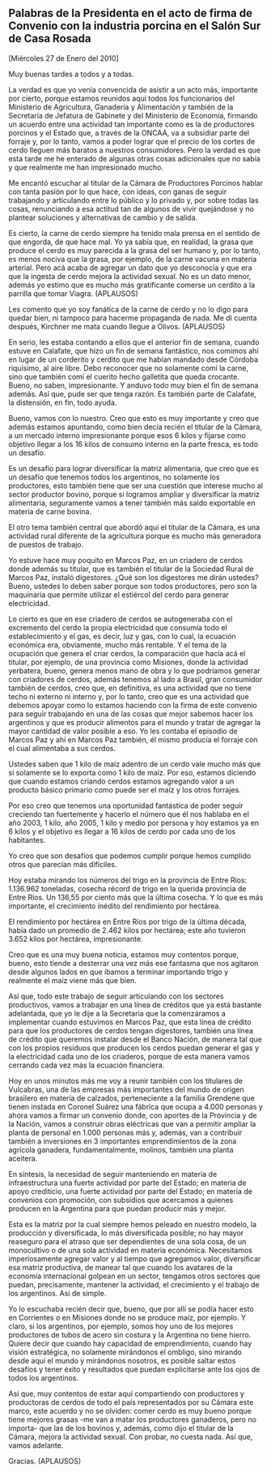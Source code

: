Palabras de la Presidenta en el acto de firma de Convenio con la industria porcina en el Salón Sur de Casa Rosada
-----------------------------------------------------------------------------------------------------------------

[Miércoles 27 de Enero del 2010]

Muy buenas tardes a todos y a todas.

La verdad es que yo venía convencida de asistir a un acto más,
importante por cierto, porque estamos reunidos aquí todos los
funcionarios del Ministerio de Agricultura, Ganadería y Alimentación y
también de la Secretaría de Jefatura de Gabinete y del Ministerio de
Economía, firmando un acuerdo entre una actividad tan importante como es
la de productores porcinos y el Estado que, a través de la ONCAA, va a
subsidiar parte del forraje y, por lo tanto, vamos a poder lograr que el
precio de los cortes de cerdo lleguen más baratos a nuestros
consumidores. Pero la verdad es que esta tarde me he enterado de algunas
otras cosas adicionales que no sabía y que realmente me han impresionado
mucho.

Me encantó escuchar al titular de la Cámara de Productores Porcinos
hablar con tanta pasión por lo que hace, con ideas, con ganas de seguir
trabajando y articulando entre lo público y lo privado y, por sobre
todas las cosas, renunciando a esa actitud tan de algunos de vivir
quejándose y no plantear soluciones y alternativas de cambio y de
salida.

Es cierto, la carne de cerdo siempre ha tenido mala prensa en el sentido
de que engorda, de que hace mal. Yo ya sabía que, en realidad, la grasa
que produce el cerdo es muy parecida a la grasa del ser humano y, por lo
tanto, es menos nociva que la grasa, por ejemplo, de la carne vacuna en
materia arterial. Pero acá acaba de agregar un dato que yo desconocía y
que era que la ingesta de cerdo mejora la actividad sexual. No es un
dato menor, además yo estimo que es mucho más gratificante comerse un
cerdito a la parrilla que tomar Viagra. (APLAUSOS)

Les comento que yo soy fanática de la carne de cerdo y no lo digo para
quedar bien, ni tampoco para hacerme propaganda de nada. Me di cuenta
después, Kirchner me mata cuando llegue a Olivos. (APLAUSOS)

En serio, les estaba contando a ellos que el anterior fin de semana,
cuando estuve en Calafate, que hizo un fin de semana fantástico, nos
comimos ahí en lugar de un corderito y cerdito que me habían mandado
desde Córdoba riquísimo, al aire libre. Debo reconocer que no solamente
comí la carne, sino que también comí el cuerito hecho galletita que
queda crocante. Bueno, no saben, impresionante. Y anduvo todo muy bien
el fin de semana además. Así que, pude ser que tenga razón. Es también
parte de Calafate, la distensión, en fin, todo ayuda.

Bueno, vamos con lo nuestro. Creo que esto es muy importante y creo que
además estamos apuntando, como bien decía recién el titular de la
Cámara, a un mercado interno impresionante porque esos 6 kilos y fijarse
como objetivo llegar a los 16 kilos de consumo interno en la parte
fresca, es todo un desafío.

Es un desafío para lograr diversificar la matriz alimentaria, que creo
que es un desafío que tenemos todos los argentinos, no solamente los
productores, esto también tiene que ser una cuestión que interese mucho
al sector productor bovino, porque si logramos ampliar y diversificar la
matriz alimentaria, seguramente vamos a tener también más saldo
exportable en materia de carne bovina.

El otro tema también central que abordó aquí el titular de la Cámara, es
una actividad rural diferente de la agricultura porque es mucho más
generadora de puestos de trabajo.

Yo estuve hace muy poquito en Marcos Paz, en un criadero de cerdos donde
además su titular, que es también el titular de la Sociedad Rural de
Marcos Paz, instaló digestores. ¿Qué son los digestores me dirán
ustedes? Bueno, ustedes lo deben saber porque son todos productores,
pero son la maquinaria que permite utilizar el estiércol del cerdo para
generar electricidad.

Lo cierto es que en ese criadero de cerdos se autogeneraba con el
excremento del cerdo la propia electricidad que consumía todo el
establecimiento y el gas, es decir, luz y gas, con lo cual, la ecuación
económica era, obviamente, mucho más rentable. Y el tema de la ocupación
que genera el criar cerdos, la comparación que hacía acá el titular, por
ejemplo, de una provincia como Misiones, donde la actividad yerbatera,
bueno, genera menos mano de obra y lo que podríamos generar con
criadores de cerdos, además tenemos al lado a Brasil, gran consumidor
también de cerdos, creo que, en definitiva, es una actividad que no
tiene techo ni externo ni interno y, por lo tanto, creo que es una
actividad que debemos apoyar como lo estamos haciendo con la firma de
este convenio para seguir trabajando en una de las cosas que mejor
sabemos hacer los argentinos y que es producir alimentos para el mundo y
tratar de agregar la mayor cantidad de valor posible a eso. Yo les
contaba el episodio de Marcos Paz y ahí en Marcos Paz también, él mismo
producía el forraje con el cual alimentaba a sus cerdos.

Ustedes saben que 1 kilo de maíz adentro de un cerdo vale mucho más que
si solamente se lo exporta como 1 kilo de maíz. Por eso, estamos
diciendo que cuando estamos criando cerdos estamos agregando valor a un
producto básico primario como puede ser el maíz y los otros forrajes.

Por eso creo que tenemos una oportunidad fantástica de poder seguir
creciendo tan fuertemente y hacerlo el número que él nos hablaba en el
año 2003, 1 kilo, año 2005, 1 kilo y medio por persona y hoy estamos ya
en 6 kilos y el objetivo es llegar a 16 kilos de cerdo por cada uno de
los habitantes.

Yo creo que son desafíos que podemos cumplir porque hemos cumplido otros
que parecían más difíciles.

Hoy estaba mirando los números del trigo en la provincia de Entre Ríos:
1.136.962 toneladas, cosecha récord de trigo en la querida provincia de
Entre Ríos. Un 136,55 por ciento más que la última cosecha. Y lo que es
más importante, el crecimiento inédito del rendimiento por hectárea.

El rendimiento por hectárea en Entre Ríos por trigo de la última década,
había dado un promedio de 2.462 kilos por hectárea; este año tuvieron
3.652 kilos por hectárea, impresionante.

Creo que es una muy buena noticia, estamos muy contentos porque, bueno,
esto tiende a desterrar una vez más ese fantasma que nos agitaron desde
algunos lados en que íbamos a terminar importando trigo y realmente el
maíz viene más que bien.

Así que, todo este trabajo de seguir articulando con los sectores
productivos, vamos a trabajar en una línea de créditos que ya está
bastante adelantada, que yo le dije a la Secretaria que la comenzáramos
a implementar cuando estuvimos en Marcos Paz, que esta línea de crédito
para que los productores de cerdos tengan digestores, también una línea
de crédito que queremos instalar desde el Banco Nación, de manera tal
que con los propios residuos que producen los cerdos puedan generar el
gas y la electricidad cada uno de los criaderos, porque de esta manera
vamos cerrando cada vez más la ecuación financiera.

Hoy en unos minutos más me voy a reunir también con los titulares de
Vulcabras, una de las empresas más importantes del mundo de origen
brasilero en materia de calzados, perteneciente a la familia Grendene
que tienen instada en Coronel Suárez una fábrica que ocupa a 4.000
personas y ahora vamos a firmar un convenio donde, con aportes de la
Provincia y de la Nación, vamos a construir obras eléctricas que van a
permitir ampliar la planta de personal en 1.000 personas más y, además,
van a contribuir también a inversiones en 3 importantes emprendimientos
de la zona agrícola ganadera, fundamentalmente, molinos, también una
planta aceitera.

En síntesis, la necesidad de seguir manteniendo en materia de
infraestructura una fuerte actividad por parte del Estado; en materia de
apoyo crediticio, una fuerte actividad por parte del Estado; en materia
de convenios con promoción, con subsidios que acercamos a quienes
producen en la Argentina para que puedan producir más y mejor.

Esta es la matriz por la cual siempre hemos peleado en nuestro modelo,
la producción y diversificada, lo más diversificada posible; no hay
mayor reaseguro para el atraso que ser dependientes de una sola cosa, de
un monocultivo o de una sola actividad en materia económica. Necesitamos
imperiosamente agregar valor y al tiempo que agregamos valor,
diversificar esa matriz productiva, de manear tal que cuando los
avatares de la economía internacional golpean en un sector, tengamos
otros sectores que puedan, precisamente, mantener la actividad, el
crecimiento y el trabajo de los argentinos. Así de simple.

Yo lo escuchaba recién decir que, bueno, que por allí se podía hacer
esto en Corrientes o en Misiones donde no se produce maíz, por ejemplo.
Y claro, si los argentinos, por ejemplo, somos hoy uno de los mejores
productores de tubos de acero sin costura y la Argentina no tiene
hierro. Quiere decir que cuando hay capacidad de emprendimiento, cuando
hay visión estratégica, no solamente mirándonos el ombligo, sino mirando
desde aquí el mundo y mirándonos nosotros, es posible saltar estos
desafíos y tener éxito y resultados que puedan explicitarse ante los
ojos de todos los argentinos.

Así que, muy contentos de estar aquí compartiendo con productores y
productoras de cerdos de todo el país representados por su Cámara este
marco, este acuerdo y no se olviden: comer cerdo es muy bueno porque
tiene mejores grasas -me van a matar los productores ganaderos, pero no
importa- que las de los bovinos y, además, como dijo el titular de la
Cámara, mejora la actividad sexual. Con probar, no cuesta nada. Así que,
vamos adelante.

Gracias. (APLAUSOS)
